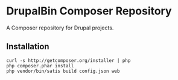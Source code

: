 DrupalBin Composer Repository
=============================

A Composer repository for Drupal projects.


Installation
------------

    curl -s http://getcomposer.org/installer | php
    php composer.phar install
    php vendor/bin/satis build config.json web
